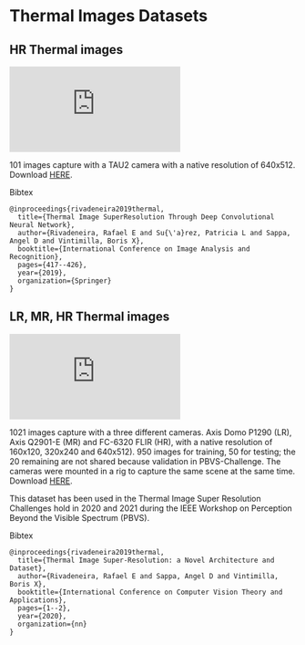 # Thermal Images Datasets


## HR Thermal images

![dataset1.png](https://www.dropbox.com/s/c4bfacjkulje3df/101ThermalTau2.rar?dl=0)

101 images capture with a TAU2 camera with a native resolution of 640x512. Download [HERE](/datasets/dataset1.rar).

Bibtex
```
@inproceedings{rivadeneira2019thermal,
  title={Thermal Image SuperResolution Through Deep Convolutional Neural Network},
  author={Rivadeneira, Rafael E and Su{\'a}rez, Patricia L and Sappa, Angel D and Vintimilla, Boris X},
  booktitle={International Conference on Image Analysis and Recognition},
  pages={417--426},
  year={2019},
  organization={Springer}
} 
```


## LR, MR, HR Thermal images

![dataset2.png](https://www.dropbox.com/s/wuu0wkrdlcozx9z/challengedataset.rar?dl=0)

1021 images capture with a three different cameras. Axis Domo P1290 (LR), Axis Q2901-E (MR) and FC-6320 FLIR (HR), with a native resolution of 160x120, 320x240 and 640x512). 950 images for training, 50 for testing; the 20 remaining are not shared because validation in PBVS-Challenge. The cameras were mounted in a rig to capture the same scene at the same time. Download [HERE](https://www.dropbox.com/s/wuu0wkrdlcozx9z/challengedataset.rar?dl=0).

This dataset has been used in the Thermal Image Super Resolution Challenges hold in 2020 and 2021 during the IEEE Workshop on Perception Beyond the Visible Spectrum (PBVS).

Bibtex
```
@inproceedings{rivadeneira2019thermal,
  title={Thermal Image Super-Resolution: a Novel Architecture and Dataset},
  author={Rivadeneira, Rafael E and Sappa, Angel D and Vintimilla, Boris X},
  booktitle={International Conference on Computer Vision Theory and Applications},
  pages={1--2},
  year={2020},
  organization={nn}
} 
```
